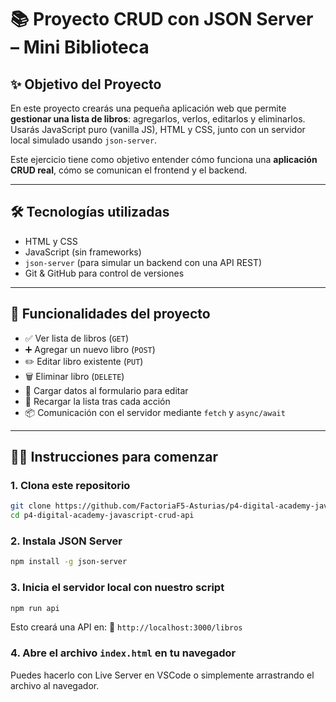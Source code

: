 # 📚 Proyecto CRUD con JSON Server – Mini Biblioteca

## ✨ Objetivo del Proyecto

En este proyecto crearás una pequeña aplicación web que permite **gestionar una lista de libros**: agregarlos, verlos, editarlos y eliminarlos. Usarás JavaScript puro (vanilla JS), HTML y CSS, junto con un servidor local simulado usando `json-server`.

Este ejercicio tiene como objetivo entender cómo funciona una **aplicación CRUD real**, cómo se comunican el frontend y el backend.

---

## 🛠️ Tecnologías utilizadas

- HTML y CSS
- JavaScript (sin frameworks)
- `json-server` (para simular un backend con una API REST)
- Git & GitHub para control de versiones

---

## 🚀 Funcionalidades del proyecto

- ✅ Ver lista de libros (`GET`)
- ➕ Agregar un nuevo libro (`POST`)
- ✏️ Editar libro existente (`PUT`)
- 🗑️ Eliminar libro (`DELETE`)
- 🧠 Cargar datos al formulario para editar
- 🔄 Recargar la lista tras cada acción
- 📦 Comunicación con el servidor mediante `fetch` y `async/await`

---

## 🧑‍💻 Instrucciones para comenzar

### 1. Clona este repositorio

```bash
git clone https://github.com/FactoriaF5-Asturias/p4-digital-academy-javascript-crud-api.git
cd p4-digital-academy-javascript-crud-api
```

### 2. Instala JSON Server

```bash
npm install -g json-server
```

### 3. Inicia el servidor local con nuestro script

```bash
npm run api
```

Esto creará una API en:
📍 `http://localhost:3000/libros`

### 4. Abre el archivo `index.html` en tu navegador

Puedes hacerlo con Live Server en VSCode o simplemente arrastrando el archivo al navegador.
